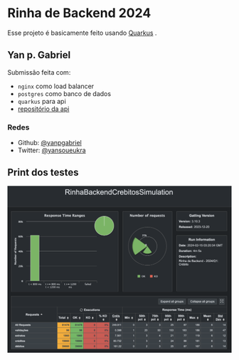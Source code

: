 # Rinha de Backend 2024

Esse projeto é basicamente feito usando [Quarkus](https://quarkus.io/) .

## Yan p. Gabriel
Submissão feita com:
- `nginx` como load balancer
- `postgres` como banco de dados
- `quarkus` para api 
- [repositório da api](https://github.com/yanpgabriel/rinha-de-backend-2024-q1/tree/yanpgabriel/participantes/yanpgabriel)


### Redes
- Github: [@yanpgabriel](https://github.com/yanpgabriel)
- Twitter: [@yansoueukra](https://twitter.com/yansoueukra)

## Print dos testes

![Ultimos resultados obtidos](resultados.png)